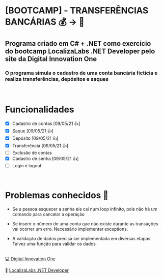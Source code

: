 # [BOOTCAMP] - TRANSFERÊNCIAS BANCÁRIAS 💰 → 🏦

## Programa criado em C# + .NET como exercício do bootcamp LocalizaLabs .NET Developer pelo site da Digital Innovation One

### O programa simula o cadastro de uma conta bancária fictícia e realiza transferências, depósitos e saques

<br/>

# Funcionalidades

- [x] Cadastro de contas [09/05/21 👍]
- [x] Saque [09/05/21 👍]
- [x] Depósito [09/05/21 👍]
- [x] Transferência [09/05/21 👍]
- [ ] Exclusão de contas
- [x] Cadastro de senha [09/05/21 👍]
- [ ] Login e logout

<br/>

# Problemas conhecidos 🤔

- Se a pessoa esquecer a senha ela cai num loop infinito, pois não há um comando para cancelar a operação

- Se inserir o número de uma conta que não existe durante as transações vai ocorrer um erro. Necessário implementar exceptions.

- A validação de dados precisa ser implementada em diversas etapas. Talvez uma função para validar os dados 

\
💻 [Digital Innovation One](https://web.digitalinnovation.one/home)

🚗 [LocalizaLabs .NET Developer](https://digitalinnovation.one/bootcamps/localizalabs-net-developer)
